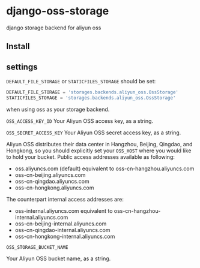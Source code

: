 django-oss-storage
==================

django storage backend for aliyun oss

Install
-------

settings
--------
`DEFAULT_FILE_STORAGE` or `STATICFILES_STORAGE` should be set:
```Python
DEFAULT_FILE_STORAGE = 'storages.backends.aliyun_oss.OssStorage'
STATICFILES_STORAGE = 'storages.backends.aliyun_oss.OssStorage'
```
when using oss as your storage backend.

``OSS_ACCESS_KEY_ID``
Your Aliyun OSS access key, as a string.

``OSS_SECRET_ACCESS_KEY``
Your Aliyun OSS secret access key, as a string.

Aliyun OSS distributes their data center in Hangzhou, Beijing, Qingdao, and Hongkong, so you should explicitly set your  ``OSS_HOST`` where you would like to hold your bucket. Public access addresses available as following:

  * oss.aliyuncs.com (default) equivalent to oss-cn-hangzhou.aliyuncs.com
  * oss-cn-beijing.aliyuncs.com
  * oss-cn-qingdao.aliyuncs.com
  * oss-cn-hongkong.aliyuncs.com
 
The counterpart internal access addresses are:

  * oss-internal.aliyuncs.com equivalent to oss-cn-hangzhou-internal.aliyuncs.com
  * oss-cn-beijing-internal.aliyuncs.com
  * oss-cn-qingdao-internal.aliyuncs.com
  * oss-cn-hongkong-internal.aliyuncs.com
 

``OSS_STORAGE_BUCKET_NAME``

Your Aliyun OSS bucket name, as a string.


